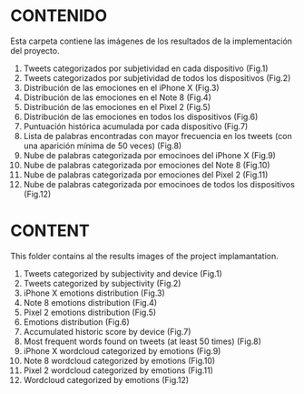 # CONTENIDO
Esta carpeta contiene las imágenes de los resultados de la implementación del proyecto.
1. Tweets categorizados por subjetividad en cada dispositivo (Fig.1)
2. Tweets categorizados por subjetividad de todos los dispositivos (Fig.2)
3. Distribución de las emociones en el iPhone X (Fig.3)
4. Distribución de las emociones en el Note 8 (Fig.4)
5. Distribución de las emociones en el Pixel 2 (Fig.5)
6. Distribución de las emociones en todos los dispositivos (Fig.6)
7. Puntuación histórica acumulada por cada dispositivo (Fig.7)
8. Lista de palabras encontradas con mayor frecuencia en los tweets (con una aparición mínima de 50 veces) (Fig.8)
9. Nube de palabras categorizada por emocinoes del iPhone X (Fig.9)
10. Nube de palabras categorizada por emociones del Note 8 (Fig.10)
11. Nube de palabras categorizada por emociones del Pixel 2 (Fig.11)
12. Nube de palabras categorizada por emocinoes de todos los dispositivos (Fig.12)

# CONTENT
This folder contains al the results images of the project implamantation. 
1. Tweets categorized by subjectivity and device (Fig.1)
2. Tweets categorized by subjectivity (Fig.2)
3. iPhone X emotions distribution (Fig.3)
4. Note 8 emotions distribution (Fig.4)
5. Pixel 2 emotions distribution (Fig.5)
6. Emotions distribution (Fig.6)
7. Accumulated historic score by device (Fig.7)
8. Most frequent words found on tweets (at least 50 times) (Fig.8)
9. iPhone X wordcloud categorized by emotions (Fig.9)
10. Note 8 wordcloud categorized by emotions (Fig.10)
11. Pixel 2 wordcloud categorized by emotions (Fig.11)
12. Wordcloud categorized by emotions (Fig.12)
